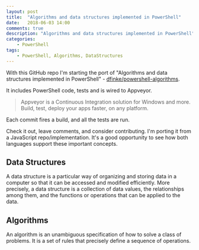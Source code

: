 ```yaml
---
layout: post
title:  "Algorithms and data structures implemented in PowerShell"
date:   2018-06-03 14:00
comments: true
description: "Algorithms and data structures implemented in PowerShell"
categories:
    - PowerShell
tags:
    - PowerShell, Algorithms, DataStructures
---
```


With this GitHub repo I'm starting the port of "Algorithms and data structures implemented in PowerShell" -
[dfinke/powershell-algorithms](https://github.com/dfinke/powershell-algorithms).

It includes PowerShell code, tests and is wired to Appveyor.

> Appveyor is a Continuous Integration solution for Windows and more. Build, test, deploy your apps faster, on any platform.

Each commit fires a build, and all the tests are run.

Check it out, leave comments, and consider contributing. I'm porting it from a JavaScript repo/implementation. It's a good opportunity to see how both languages support these important concepts.

## Data Structures
A data structure is a particular way of organizing and storing data in a computer so that it can be accessed and modified efficiently. More precisely, a data structure is a collection of data values, the relationships among them, and the functions or operations that can be applied to the data.

## Algorithms
An algorithm is an unambiguous specification of how to solve a class of problems. It is a set of rules that precisely define a sequence of operations.